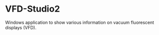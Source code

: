 # VFD-Studio2
Windows application to show various information on vacuum fluorescent displays (VFD).

